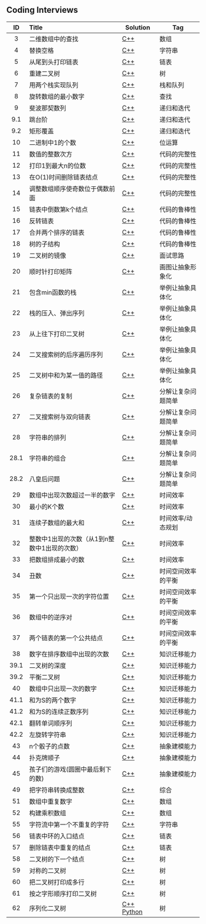 ## Coding Interviews

| ID | Title | Solution  | Tag |
|:---:|:---|---|---|
|3|二维数组中的查找|[C++](./Solution/03/find.cpp)|数组|
|4|替换空格|[C++](./Solution/04/replaceSpace.cpp)|字符串|
|5|从尾到头打印链表|[C++](./Solution/05/printListFromTailToHead.cpp)|链表|
|6|重建二叉树|[C++](./Solution/06/reConstructBinaryTree.cpp)|树|
|7|用两个栈实现队列|[C++](./Solution/07/queueWithTwoStacks.cpp)|栈和队列|
|8|旋转数组的最小数字|[C++](./Solution/08/minNumberInRotateArray.cpp)| 查找|
|9|斐波那契数列|[C++](./Solution/09/Fibonacci.cpp)|递归和迭代|
|9.1|跳台阶|[C++](./Solution/09/jumpFloor.cpp)|递归和迭代|
|9.2|矩形覆盖|[C++](./Solution/09/rectCover.cpp)|递归和迭代|
|10|二进制中1的个数|[C++](./Solution/10/numberOf1.cpp)|位运算|
|11|数值的整数次方|[C++](./Solution/11/power.cpp)|代码的完整性|
|12|打印1到最大n的位数|[C++](./Solution/12/print1ToMaxOfDigits.cpp)|代码的完整性|
|13|在O(1)时间删除链表结点|[C++](./Solution/13/deleteNode.cpp)|代码的完整性|
|14|调整数组顺序使奇数位于偶数前面|[C++](./Solution/14/reOrderArray.cpp)|代码的完整性|
|15|链表中倒数第k个结点|[C++](./Solution/15/findKthToTail.cpp)|代码的鲁棒性|
|16|反转链表|[C++](./Solution/16/reverseList.cpp)|代码的鲁棒性|
|17|合并两个排序的链表|[C++](./Solution/17/mergeList.cpp)|代码的鲁棒性|
|18|树的子结构|[C++](./Solution/18/hasSubtree.cpp)|代码的鲁棒性|
|19|二叉树的镜像|[C++](./Solution/19/mirror.cpp)|面试思路|
|20|顺时针打印矩阵|[C++](./Solution/20/printMatrix.cpp)|画图让抽象形象化|
|21|包含min函数的栈|[C++](./Solution/21/stackWithMin.cpp)|举例让抽象具体化|
|22|栈的压入、弹出序列|[C++](./Solution/22/isPopOrder.cpp)|举例让抽象具体化|
|23|从上往下打印二叉树|[C++](./Solution/23/printFromTopToBottom.cpp)|举例让抽象具体化|
|24|二叉搜索树的后序遍历序列|[C++](./Solution/24/verifySquenceOfBST.cpp)|举例让抽象具体化|
|25|二叉树中和为某一值的路径|[C++](./Solution/25/findPath.cpp)|举例让抽象具体化|
|26|复杂链表的复制|[C++](./Solution/26/clone.cpp)|分解让复杂问题简单|
|27|二叉搜索树与双向链表|[C++](./Solution/27/convert.cpp)|分解让复杂问题简单|
|28|字符串的排列|[C++](./Solution/28/permutation.cpp)|分解让复杂问题简单|
|28.1|字符串的组合|[C++](./Solution/28/combination.cpp)|分解让复杂问题简单|
|28.2|八皇后问题|[C++](./Solution/28/queueChess.cpp)|分解让复杂问题简单|
|29|数组中出现次数超过一半的数字|[C++](./Solution/29/moreThanHalfNum.cpp)|时间效率|
|30|最小的K个数|[C++](./Solution/30/getLeastNumbers.cpp)|时间效率|
|31|连续子数组的最大和|[C++](./Solution/31/greatestSumOfSubarrays.cpp)|时间效率/动态规划|[](http://)
|32|整数中1出现的次数（从1到n整数中1出现的次数）|[C++](./Solution/32/numberOf1Between1AndN.cpp)|时间效率|
|33|把数组排成最小的数|[C++](./Solution/33/printMinNumber.cpp)|时间效率|
|34|丑数|[C++](./Solution/34/getUglyNumber.cpp)|时间空间效率的平衡|
|35|第一个只出现一次的字符位置|[C++](./Solution/35/firstNotRepeatingChar.cpp)|时间空间效率的平衡|
|36|数组中的逆序对|[C++](./Solution/36/inversePairs.cpp)|时间空间效率的平衡|
|37|两个链表的第一个公共结点|[C++](./Solution/37/findFirstCommonNode.cpp)|时间空间效率的平衡|
|38|数字在排序数组中出现的次数|[C++](./Solution/38/getNumberOfK.cpp)|知识迁移能力|
|39.1|二叉树的深度|[C++](./Solution/39/treeDepth.cpp)|知识迁移能力|
|39.2|平衡二叉树|[C++](./Solution/39/isBalanced.cpp)|知识迁移能力|
|40|数组中只出现一次的数字|[C++](./Solution/40/findNumsAppearOnce.cpp)|知识迁移能力|
|41.1|和为S的两个数字|[C++](./Solution/41/findNumbersWithSum.cpp)|知识迁移能力|
|41.2|和为S的连续正数序列|[C++](./Solution/41/findContinuousSequence.cpp)|知识迁移能力|
|42.1|翻转单词顺序列|[C++](./Solution/42/reverseSentence.cpp)|知识迁移能力|
|42.2|左旋转字符串|[C++](./Solution/42/leftRotateString.cpp)|知识迁移能力|
|43|n个骰子的点数|[C++](./Solution/43/diceProbiluty.cpp)|抽象建模能力|
|44|扑克牌顺子|[C++](./Solution/44/IsContinuous.cpp)|抽象建模能力|
|45|孩子们的游戏(圆圈中最后剩下的数)|[C++](./Solution/45/lastRemaining.cpp)|抽象建模能力|
|49|把字符串转换成整数|[C++](./Solution/49/StrToInt.cpp)|综合|
|51|数组中重复数字|[C++](./Solution/51/duplicate.cpp)|数组|
|52|构建乘积数组|[C++](./Solution/52/multiply.cpp)|数组|
|55|字符流中第一个不重复的字符|[C++](./Solution/55/firstAppearingOnce.cpp)|字符串|
|56|链表中环的入口结点|[C++](./Solution/56/entryNodeOfLoop.cpp)|链表|
|57|删除链表中重复的结点|[C++](./Solution/57/deleteDuplication.cpp)|链表|
|58|二叉树的下一个结点|[C++](./Solution/58/getNext.cpp)|树|
|59|对称的二叉树|[C++](./Solution/59/isSymmetrical.cpp)|树|
|60|把二叉树打印成多行|[C++](./Solution/60/print.cpp)|树|
|61|按之字形顺序打印二叉树|[C++](./Solution/61/print.cpp)|树|
|62|序列化二叉树|[C++](./Solution/62/treeSerAndDeSer.cpp)&ensp;[Python](./Solution/62/treeSerAndDeSer.py)|树|


